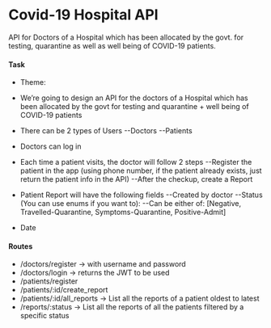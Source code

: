 # Covid-19 Hospital API
API for Doctors of a Hospital which has been allocated by the govt. for testing, quarantine as well as well being of COVID-19 patients. 

#### Task
- Theme:
- We’re going to design an API for the doctors of a Hospital which has been allocated by the
govt for testing and quarantine + well being of COVID-19 patients
- There can be 2 types of Users
 --Doctors
 --Patients
- Doctors can log in
- Each time a patient visits, the doctor will follow 2 steps
 --Register the patient in the app (using phone number, if the patient already exists, just
return the patient info in the API)
 --After the checkup, create a Report
- Patient Report will have the following fields
 --Created by doctor
 --Status (You can use enums if you want to):
 --Can be either of: [Negative, Travelled-Quarantine, Symptoms-Quarantine,
Positive-Admit]

- Date

#### Routes
- /doctors/register → with username and password
- /doctors/login → returns the JWT to be used
- /patients/register
- /patients/:id/create_report
- /patients/:id/all_reports → List all the reports of a patient oldest to latest
- /reports/:status → List all the reports of all the patients filtered by a specific status
